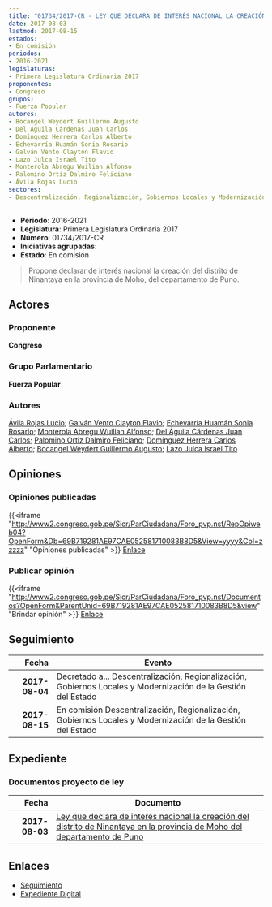 ```yaml
---
title: "01734/2017-CR - LEY QUE DECLARA DE INTERÉS NACIONAL LA CREACIÓN DEL DISTRITO DE NINANTAYA EN LA PROVINCIA DE MOHO DEL DEPARTAMENTO DE PUNO"
date: 2017-08-03
lastmod: 2017-08-15
estados:
- En comisión
periodos:
- 2016-2021
legislaturas:
- Primera Legislatura Ordinaria 2017
proponentes:
- Congreso
grupos:
- Fuerza Popular
autores:
- Bocangel Weydert Guillermo Augusto
- Del Águila Cárdenas Juan Carlos
- Domínguez Herrera Carlos Alberto
- Echevarría Huamán Sonia Rosario
- Galván Vento Clayton Flavio
- Lazo Julca Israel Tito
- Monterola Abregu Wuilian Alfonso
- Palomino Ortiz Dalmiro Feliciano
- Ávila Rojas Lucio
sectores:
- Descentralización, Regionalización, Gobiernos Locales y Modernización de la Gestión del Estado
---
```

- **Periodo**: 2016-2021
- **Legislatura**: Primera Legislatura Ordinaria 2017
- **Número**: 01734/2017-CR
- **Iniciativas agrupadas**: 
- **Estado**: En comisión

> Propone declarar de interés nacional la creación del distrito de Ninantaya en la provincia de Moho, del departamento de Puno.


## Actores

### Proponente

**Congreso**

### Grupo Parlamentario

**Fuerza Popular**

### Autores

[Ávila Rojas Lucio](mailto:mailto:lavilar@congreso.gob.pe); [Galván Vento Clayton Flavio](mailto:mailto:cgalvan@congreso.gob.pe); [Echevarría Huamán Sonia Rosario](mailto:mailto:sechevarria@congreso.gob.pe); [Monterola Abregu Wuilian Alfonso](mailto:mailto:wmonterola@congreso.gob.pe); [Del Águila Cárdenas Juan Carlos](mailto:mailto:jdelaguila@congreso.gob.pe); [Palomino Ortiz Dalmiro Feliciano](mailto:mailto:dfpalomino@congreso.gob.pe); [Domínguez Herrera Carlos Alberto](mailto:mailto:cdominguez@congreso.gob.pe); [Bocangel Weydert Guillermo Augusto](mailto:mailto:gbocangel@congreso.gob.pe); [Lazo Julca Israel Tito](mailto:mailto:ilazo@congreso.gob.pe)

## Opiniones

### Opiniones publicadas

{{<iframe "http://www2.congreso.gob.pe/Sicr/ParCiudadana/Foro_pvp.nsf/RepOpiweb04?OpenForm&Db=69B719281AE97CAE052581710083B8D5&View=yyyy&Col=zzzzz" "Opiniones publicadas" >}}
[Enlace](http://www2.congreso.gob.pe/Sicr/ParCiudadana/Foro_pvp.nsf/RepOpiweb04?OpenForm&Db=69B719281AE97CAE052581710083B8D5&View=yyyy&Col=zzzzz)

### Publicar opinión

{{<iframe "http://www2.congreso.gob.pe/Sicr/ParCiudadana/Foro_pvp.nsf/Documentos?OpenForm&ParentUnid=69B719281AE97CAE052581710083B8D5&view" "Brindar opinión" >}}
[Enlace](http://www2.congreso.gob.pe/Sicr/ParCiudadana/Foro_pvp.nsf/Documentos?OpenForm&ParentUnid=69B719281AE97CAE052581710083B8D5&view)


## Seguimiento

| Fecha | Evento |
|------:|--------|
| **2017-08-04** | Decretado a... Descentralización, Regionalización, Gobiernos Locales y Modernización de la Gestión del Estado |
| **2017-08-15** | En comisión Descentralización, Regionalización, Gobiernos Locales y Modernización de la Gestión del Estado |

## Expediente

### Documentos proyecto de ley

| Fecha | Documento |
|------:|-----------|
| **2017-08-03** | [Ley que declara de interés nacional la creación del distrito de Ninantaya en la provincia de Moho del departamento de Puno](http://www.leyes.congreso.gob.pe/Documentos/2016_2021/Proyectos_de_Ley_y_de_Resoluciones_Legislativas/PL0173420170803..PDF) |

## Enlaces

- [Seguimiento](http://www2.congreso.gob.pe/Sicr/TraDocEstProc/CLProLey2016.nsf/f7fff46988ca05b1052578e100829cc7/1c2d1a9cadb44e4505258171007d225c?OpenDocument)
- [Expediente Digital](http://www2.congreso.gob.pe/Sicr/TraDocEstProc/Expvirt_2011.nsf/visbusqptramdoc1621/01734?opendocument)

